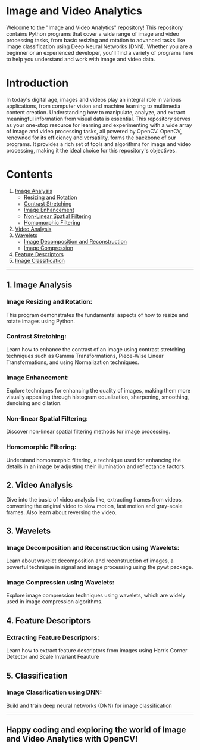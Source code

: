 # Image and Video Analytics
Welcome to the "Image and Video Analytics" repository! This repository contains Python programs that cover a wide range of image and video processing tasks, from basic resizing and rotation to advanced tasks like image classification using Deep Neural Networks (DNN). Whether you are a beginner or an experienced developer, you'll find a variety of programs here to help you understand and work with image and video data.

# Introduction
In today's digital age, images and videos play an integral role in various applications, from computer vision and machine learning to multimedia content creation. Understanding how to manipulate, analyze, and extract meaningful information from visual data is essential.
This repository serves as your one-stop resource for learning and experimenting with a wide array of image and video processing tasks, all powered by OpenCV. OpenCV, renowned for its efficiency and versatility, forms the backbone of our programs. It provides a rich set of tools and algorithms for image and video processing, making it the ideal choice for this repository's objectives.

# Contents
1. [Image Analysis](https://github.com/Harshini-N23/image_and_video_analytics/blob/main/README.md#1-image-analysis)
   * [Resizing and Rotation](https://github.com/Harshini-N23/image_and_video_analytics/blob/main/1-Image_Resizing_Rotation.ipynb)
   * [Contrast Stretching](https://github.com/Harshini-N23/image_and_video_analytics/blob/main/2-Contrast_Stretching.ipynb)
   * [Image Enhancement](https://github.com/Harshini-N23/image_and_video_analytics/blob/main/3-Image_Enhancement.ipynb)
   * [Non-Linear Spatial Filtering](https://github.com/Harshini-N23/image_and_video_analytics/blob/main/4-Non-Linear_Spatial_Filtering.ipynb)
   * [Homomorphic Filtering](https://github.com/Harshini-N23/image_and_video_analytics/blob/main/5-Homomorphic_Filtering.ipynb)
2. [Video Analysis](https://github.com/Harshini-N23/image_and_video_analytics/blob/main/6-Video_Analysis.ipynb)
3. [Wavelets](https://github.com/Harshini-N23/image_and_video_analytics/blob/main/README.md#3-wavelets)
   * [Image Decomposition and Reconstruction](https://github.com/Harshini-N23/image_and_video_analytics/blob/main/7-Wavelet_Decomposition_Reconstruction.ipynb)
   * [Image Compression](https://github.com/Harshini-N23/image_and_video_analytics/blob/main/8-Wavelet_Compressions.ipynb)
4. [Feature Descriptors](https://github.com/Harshini-N23/image_and_video_analytics/blob/main/9-Image_Feature_Descriptors.ipynb)
5. [Image Classification](https://github.com/Harshini-N23/image_and_video_analytics/blob/main/10-Image_Classification.ipynb)


______________________________________________________________________________________________________________________________________________________________________


## 1. Image Analysis
 ### **Image Resizing and Rotation:** 
 
 This program demonstrates the fundamental aspects of how to resize and rotate images using Python.

 ### **Contrast Stretching:**
 
 Learn how to enhance the contrast of an image using contrast stretching techniques such as Gamma Transformations, Piece-Wise Linear Transformations, and using Normalization techniques.

 ### **Image Enhancement:** 
 
 Explore techniques for enhancing the quality of images, making them more visually appealing through histogram equalization, sharpening, smoothing, denoising and dilation.

 ### **Non-linear Spatial Filtering:** 
 
 Discover non-linear spatial filtering methods for image processing.

 ### **Homomorphic Filtering:**
 
 Understand homomorphic filtering, a technique used for enhancing the details in an image by adjusting their illumination and reflectance factors.

## 2. Video Analysis
 Dive into the basic of video analysis like, extracting frames from videos, converting the original video to slow motion, fast motion and gray-scale frames. Also learn about reversing the video.

## 3. Wavelets
 ### **Image Decomposition and Reconstruction using Wavelets:** 
 
 Learn about wavelet decomposition and reconstruction of images, a powerful technique in signal and image processing using the pywt package. 

 ### **Image Compression using Wavelets:**
 
 Explore image compression techniques using wavelets, which are widely used in image compression algorithms.

 ## 4. Feature Descriptors

 ### **Extracting Feature Descriptors:** 
 
 Learn how to extract feature descriptors from images using Harris Corner Detector and Scale Invariant Feauture
 
 ## 5. Classification

### **Image Classification using DNN:**

Build and train deep neural networks (DNN) for image classification 
_________________________________________________________________________________________________________________________________________________________________

## Happy coding and exploring the world of Image and Video Analytics with OpenCV!

